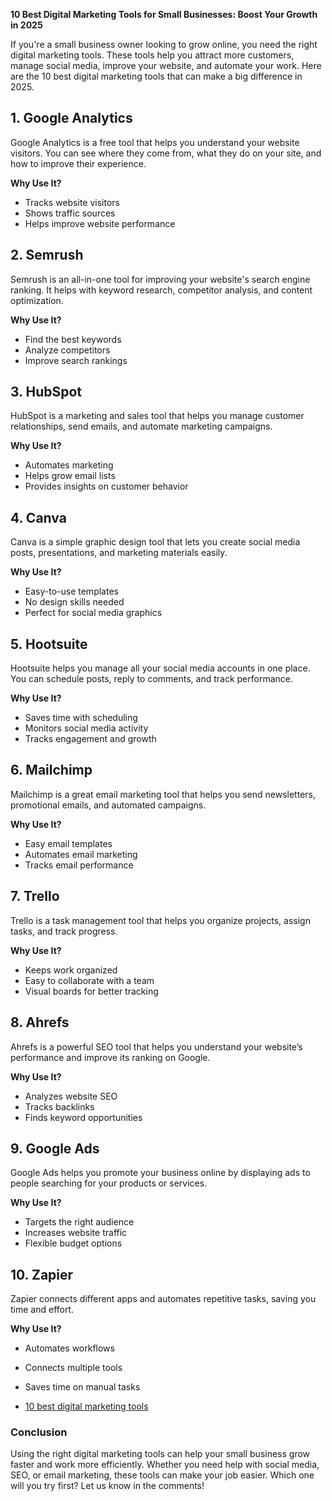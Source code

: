 **10 Best Digital Marketing Tools for Small Businesses: Boost Your Growth in 2025**

If you're a small business owner looking to grow online, you need the right digital marketing tools. These tools help you attract more customers, manage social media, improve your website, and automate your work. Here are the 10 best digital marketing tools that can make a big difference in 2025.

## 1. **Google Analytics**  
Google Analytics is a free tool that helps you understand your website visitors. You can see where they come from, what they do on your site, and how to improve their experience.

**Why Use It?**
- Tracks website visitors
- Shows traffic sources
- Helps improve website performance

## 2. **Semrush**  
Semrush is an all-in-one tool for improving your website's search engine ranking. It helps with keyword research, competitor analysis, and content optimization.

**Why Use It?**
- Find the best keywords
- Analyze competitors
- Improve search rankings

## 3. **HubSpot**  
HubSpot is a marketing and sales tool that helps you manage customer relationships, send emails, and automate marketing campaigns.

**Why Use It?**
- Automates marketing
- Helps grow email lists
- Provides insights on customer behavior

## 4. **Canva**  
Canva is a simple graphic design tool that lets you create social media posts, presentations, and marketing materials easily.

**Why Use It?**
- Easy-to-use templates
- No design skills needed
- Perfect for social media graphics

## 5. **Hootsuite**  
Hootsuite helps you manage all your social media accounts in one place. You can schedule posts, reply to comments, and track performance.

**Why Use It?**
- Saves time with scheduling
- Monitors social media activity
- Tracks engagement and growth

## 6. **Mailchimp**  
Mailchimp is a great email marketing tool that helps you send newsletters, promotional emails, and automated campaigns.

**Why Use It?**
- Easy email templates
- Automates email marketing
- Tracks email performance

## 7. **Trello**  
Trello is a task management tool that helps you organize projects, assign tasks, and track progress.

**Why Use It?**
- Keeps work organized
- Easy to collaborate with a team
- Visual boards for better tracking

## 8. **Ahrefs**  
Ahrefs is a powerful SEO tool that helps you understand your website’s performance and improve its ranking on Google.

**Why Use It?**
- Analyzes website SEO
- Tracks backlinks
- Finds keyword opportunities

## 9. **Google Ads**  
Google Ads helps you promote your business online by displaying ads to people searching for your products or services.

**Why Use It?**
- Targets the right audience
- Increases website traffic
- Flexible budget options

## 10. **Zapier**  
Zapier connects different apps and automates repetitive tasks, saving you time and effort.

**Why Use It?**
- Automates workflows
- Connects multiple tools
- Saves time on manual tasks

- [10 best digital  marketing tools](https://www.linkedin.com/pulse/best-digital-marketing-tools-small-business-boost-your-jawad-ludin-atr9e)

### Conclusion  
Using the right digital marketing tools can help your small business grow faster and work more efficiently. Whether you need help with social media, SEO, or email marketing, these tools can make your job easier. Which one will you try first? Let us know in the comments!
